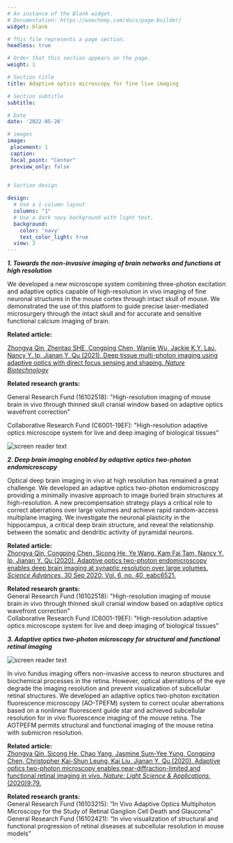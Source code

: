 ```yaml
---
# An instance of the Blank widget.
# Documentation: https://wowchemy.com/docs/page-builder/
widget: blank

# This file represents a page section.
headless: true

# Order that this section appears on the page.
weight: 1

# Section title
title: Adaptive optics microscopy for fine live imaging

# Section subtitle
subtitle:

# Date
date: '2022-05-26'

# images
image:
 placement: 1
 caption: 
 focal_point: "Center"
 preview_only: false
  

# Section design

design:
  # Use a 1-column layout
  columns: "1"
  # Use a dark navy background with light text.
  background:
    color: 'navy'
    text_color_light: true
  view: 3
---
```

<!--more-->
***1. Towards the non-invasive imaging of brain networks and functions at high resolution***
<br />

We developed a new microscope system combining three-photon excitation and adaptive optics capable of 
high-resolution in vivo imaging of fine neuronal structures in the mouse cortex through intact skull of
mouse. We demonstrated the use of this platform to guide precise laser-mediated microsurgery through the 
intact skull and for accurate and sensitive functional calcium imaging of brain.
<br />


**Related article:** 
<br />

<a href="https://doi.org/10.1101/2021.08.04.455159">Zhongya Qin, Zhentao SHE, Congping Chen, Wanjie Wu, Jackie K.Y. Lau, Nancy Y. Ip, Jianan Y. Qu (2021).
Deep tissue multi-photon imaging using adaptive optics with direct focus sensing and shaping. *Nature Biotechnology* </a>
<br />

**Related research grants:** 
<br />

General Research Fund (16102518): "High-resolution imaging of mouse brain in vivo through thinned skull cranial window based on adaptive optics wavefront correction"
<br />

Collaborative Research Fund (C6001-19EF): "High-resolution adaptive optics microscope system for live and deep imaging of biological tissues"
<br />


![screen reader text](Grin_lens.png "AO enhanced grin lens imaging in deep brain")


***2. Deep brain imaging enabled by adaptive optics two-photon endomicroscopy***
<br />

Optical deep brain imaging in vivo at high resolution has remained a great challenge.
We developed an adaptive optics two-photon endomicroscopy providing a minimally invasive approach to image buried brain structures at high-resolution.
A new precompensation strategy plays a critical role to correct aberrations over large volumes and achieve rapid random-access multiplane imaging. We investigate the neuronal plasticity in the hippocampus, a critical deep brain structure, and reveal the relationship between the somatic and dendritic activity of pyramidal neurons.
<br />

**Related article:** 
<br />
<a href="https://doi.org/10.1126/sciadv.abc6521"> Zhongya Qin, Congping Chen, Sicong He, Ye Wang, Kam Fai Tam, Nancy Y. Ip, Jianan Y. Qu (2020). 
 Adaptive optics two-photon endomicroscopy enables deep brain imaging at synaptic resolution over large volumes. *Science Advances*, 30 Sep 2020: Vol. 6, no. 40, eabc6521.</a>
<br />

**Related research grants:** 
<br />
General Research Fund (16102518): "High-resolution imaging of mouse brain in vivo through thinned skull cranial window based on adaptive optics wavefront correction"
<br />
Collaborative Research Fund (C6001-19EF): "High-resolution adaptive optics microscope system for live and deep imaging of biological tissues"
<br />



***3. Adaptive optics two-photon microscopy for structural and functional retinal imaging***

![screen reader text](retinal.jpg "AO enhanced retino imaging")

In vivo fundus imaging offers non-invasive access to neuron structures and biochemical processes in the retina. 
However, optical aberrations of the eye degrade the imaging resolution and prevent visualization of subcellular retinal structures. 
We developed an adaptive optics two-photon excitation fluorescence microscopy (AO-TPEFM) system to correct ocular aberrations based on 
a nonlinear fluorescent guide star and achieved subcellular resolution for in vivo fluorescence imaging of the mouse retina. 
The AOTPEFM permits structural and functional imaging of the mouse retina with submicron resolution. 
<br />

**Related article:**
<br />
<a href="https://doi.org/10.1038/s41377-020-0317-9"> Zhongya Qin, Sicong He, Chao Yang, Jasmine Sum-Yee Yung, Congping Chen, Christopher Kai-Shun Leung, Kai Liu, Jianan Y. Qu (2020).
Adaptive optics two-photon microscopy enables near-diffraction-limited and functional retinal imaging in vivo. *Nature: Light Science & Applications*, (2020)9:79.</a>
<br />

**Related research grants:** 
<br />
General Research Fund (16103215): “In Vivo Adaptive Optics Multiphoton Microscopy for the Study of Retinal Ganglion Cell Death and Glaucoma”
<br />
General Research Fund (16102421): “In vivo visualization of structural and functional progression of retinal diseases at subcellular resolution in mouse models”
<br />
